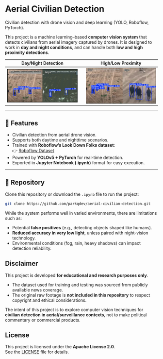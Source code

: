 # Aerial Civilian Detection

Civilian detection with drone vision and deep learning (YOLO, Roboflow, PyTorch).

This project is a machine learning–based **computer vision system** that detects civilians from aerial imagery captured by drones. It is designed to work in **day and night conditions**, and can handle both **low and high proximity detections**.  

| Day/Night Detection |  | High/Low Proximity |  
|-------------------|--|------------------|
| ![Day](./Files/768.png) | | ![High](./Files/770.png) |  










---

## 🚀 Features
- Civilian detection from aerial drone vision.
- Supports both daytime and nighttime scenarios.
- Trained with **Roboflow’s Look Down Folks dataset**:  
  👉 [Roboflow Dataset](https://universe.roboflow.com/folks/look-down-folks)
- Powered by **YOLOv5 + PyTorch** for real-time detection.
- Exported in **Jupyter Notebook (.ipynb)** format for easy execution.

---

## 📂 Repository
Clone this repository or download the `.ipynb` file to run the project:

```bash
git clone https://github.com/parkqdev/aerial-civilian-detection.git


```
While the system performs well in varied environments, there are limitations such as:
- Potential **false positives** (e.g., detecting objects shaped like humans).
- **Reduced accuracy in very low light**, unless paired with night-vision technology.
- Environmental conditions (fog, rain, heavy shadows) can impact detection reliability.
  
## Disclaimer

This project is developed **for educational and research purposes only**.  
- The dataset used for training and testing was sourced from publicly available news coverage.  
- The original raw footage is **not included in this repository** to respect copyright and ethical considerations.  

The intent of this project is to explore computer vision techniques for **civilian detection in aerial/surveillance contexts**, not to make political commentary or commercial products.  

## License

This project is licensed under the **Apache License 2.0**.  
See the [LICENSE](./LICENSE) file for details.


